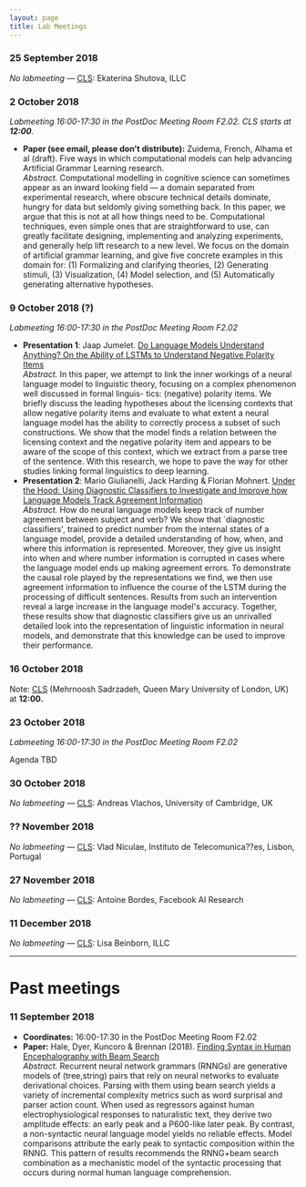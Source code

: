 ```yaml
---
layout: page
title: Lab Meetings
---
```



### 25 September 2018
*No labmeeting* — [CLS](http://projects.illc.uva.nl/LaCo/CLS/#): Ekaterina Shutova, ILLC


### 2 October 2018
*Labmeeting 16:00-17:30 in the PostDoc Meeting Room F2.02. CLS starts at **12:00**.*

- **Paper (see email, please don't distribute):** Zuidema, French, Alhama et al (draft). Five ways in which computational models can help advancing Artificial Grammar Learning research.<br />
*Abstract.*
Computational modelling in cognitive science can sometimes appear as an inward looking field — a domain separated from experimental research, where obscure technical details dominate, hungry for data but seldomly giving something back. In this paper, we argue that this is not at all how things need to be. Computational techniques, even simple ones that are straightforward to use, can greatly facilitate designing, implementing and analyzing experiments, and generally help lift research to a new level. We focus on the domain of artificial grammar learning, and give five concrete examples in this domain for: (1) Formalizing and clarifying theories, (2) Generating stimuli, (3) Visualization, (4) Model selection, and (5) Automatically generating alternative hypotheses.



### 9 October 2018 (?)
*Labmeeting 16:00-17:30 in the PostDoc Meeting Room F2.02*
- **Presentation 1**: Jaap Jumelet. [Do Language Models Understand Anything? On the Ability of LSTMs to Understand Negative Polarity Items](https://arxiv.org/abs/1808.10627)<br />
*Abstract.* In this paper, we attempt to link the inner workings of a neural language model to linguistic theory, focusing on a complex phenomenon well discussed in formal linguis- tics: (negative) polarity items. We briefly discuss the leading hypotheses about the licensing contexts that allow negative polarity items and evaluate to what extent a neural language model has the ability to correctly process a subset of such constructions. We show that the model finds a relation between the licensing context and the negative polarity item and appears to be aware of the scope of this context, which we extract from a parse tree of the sentence. With this research, we hope to pave the way for other studies linking formal linguistics to deep learning. 
- **Presentation 2**: Mario Giulianelli, Jack Harding & Florian Mohnert. [ Under the Hood: Using Diagnostic Classifiers to Investigate and Improve how Language Models Track Agreement Information](https://arxiv.org/abs/1808.08079)<br />
*Abstract.*      How do neural language models keep track of number agreement between subject and verb? We show that `diagnostic classifiers', trained to predict number from the internal states of a language model, provide a detailed understanding of how, when, and where this information is represented. Moreover, they give us insight into when and where number information is corrupted in cases where the language model ends up making agreement errors. To demonstrate the causal role played by the representations we find, we then use agreement information to influence the course of the LSTM during the processing of difficult sentences. Results from such an intervention reveal a large increase in the language model's accuracy. Together, these results show that diagnostic classifiers give us an unrivalled detailed look into the representation of linguistic information in neural models, and demonstrate that this knowledge can be used to improve their performance.


### 16 October 2018

Note: [CLS](http://projects.illc.uva.nl/LaCo/CLS/#) (Mehrnoosh Sadrzadeh, Queen Mary University of London, UK) at **12:00.**

### 23 October 2018
*Labmeeting 16:00-17:30 in the PostDoc Meeting Room F2.02*

Agenda TBD

### 30 October 2018
*No labmeeting* — [CLS](http://projects.illc.uva.nl/LaCo/CLS/#): Andreas Vlachos, University of Cambridge, UK

### ?? November 2018
*No labmeeting* — [CLS](http://projects.illc.uva.nl/LaCo/CLS/#): Vlad Niculae, Instituto de Telecomunica??es, Lisbon, Portugal

### 27 November 2018
*No labmeeting* — [CLS](http://projects.illc.uva.nl/LaCo/CLS/#): Antoine Bordes, Facebook AI Research

### 11 December 2018
*No labmeeting* — [CLS](http://projects.illc.uva.nl/LaCo/CLS/#): Lisa Beinborn, ILLC

<hr />

# Past meetings

###  11 September 2018

- **Coordinates:** 16:00-17:30 in the PostDoc Meeting Room F2.02
- **Paper:** Hale, Dyer, Kuncoro & Brennan (2018). [Finding Syntax in Human Encephalography with Beam Search](https://arxiv.org/abs/1806.04127)<br />
*Abstract.*      Recurrent neural network grammars (RNNGs) are generative models of (tree,string) pairs that rely on neural networks to evaluate derivational choices. Parsing with them using beam search yields a variety of incremental complexity metrics such as word surprisal and parser action count. When used as regressors against human electrophysiological responses to naturalistic text, they derive two amplitude effects: an early peak and a P600-like later peak. By contrast, a non-syntactic neural language model yields no reliable effects. Model comparisons attribute the early peak to syntactic composition within the RNNG. This pattern of results recommends the RNNG+beam search combination as a mechanistic model of the syntactic processing that occurs during normal human language comprehension. 
